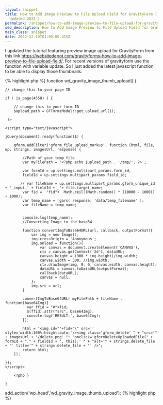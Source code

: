 ```yaml
---
layout: snippet
title: How to Add Image Preview to File Upload Field for GravityForm ( New
  Updated 2022 )
permalink: /snippet/how-to-add-image-preview-to-file-upload-for-gravityform
seo_description: How to Add Image Preview to File Upload Field for GravityForm
main_class: snippet
date: 2022-12-19T01:09:00.415Z
---
```

I updated the tutorial featuring preview image upload for GravityForm from this link <https://websitedepot.com/gravityforms-how-to-add-image-preview-to-file-upload-field/>. For recent versions of gravityform use the function with variable update. So I just added the latest javascript function to be able to display those thumbnails.

{% highlight php %}
function wd_gravity_image_thumb_upload() {
    
	// change this to your page ID
	
    if ( is_page(4558) ) {        
		
		// change this to your form ID
        $upload_path = GFFormsModel::get_upload_url(1);
        
     ?>

    <script type="text/javascript"> 
        
    jQuery(document).ready(function($) {
        
        gform.addFilter('gform_file_upload_markup', function (html, file, up, strings, imagesUrl, response) {

            //Path of your temp file
            var myFilePath = '<?php echo $upload_path . '/tmp/'; ?>'; 

            var formId = up.settings.multipart_params.form_id,
            fieldId = up.settings.multipart_params.field_id;

           // var fileName = up.settings.multipart_params.gform_unique_id + '_input_' + fieldId +'_'+ file.target_name;
            var fid =  "fid"+  Math.ceil((Math.random() * (10000 - 1000)) + 1000); 
			var temp_name = rgars( response, 'data/temp_filename' );
			var fileName = temp_name;
			
			
			console.log(temp_name);
            //Converting Image to the base64
            
            function convertImgToBase64URL(url, callback, outputFormat){
                var img = new Image();
                img.crossOrigin = 'Anonymous';
                img.onload = function(){
                    var canvas = document.createElement('CANVAS'),
                    ctx = canvas.getContext('2d'), dataURL;
                    canvas.height = (300 * img.height)/img.width;
                    canvas.width = 300; //img.width;
                    ctx.drawImage(img, 0, 0, canvas.width, canvas.height);
                    dataURL = canvas.toDataURL(outputFormat);
                    callback(dataURL);
                    canvas = null; 
                };
                img.src = url;
            }

            convertImgToBase64URL( myFilePath + fileName , function(base64Img){
              var ffid = "#"+fid;
              $(ffid).attr("src", base64Img); 
              console.log('RESULT:', base64Img);   
            });

            html = '<img id="'+fid+"\" src='' style='width:100%;height:auto;'/><img class='gform_delete' " + "src='" + imagesUrl + "/delete.png' "+ "onclick='gformDeleteUploadedFile(" + formId + "," + fieldId + ", this);' " + "alt='" + strings.delete_file + "' title='" + strings.delete_file + "' />";
            return html;
        });

    });
    </script>

        <?php }

    }

add_action('wp_head','wd_gravity_image_thumb_upload');
{% highlight php %}